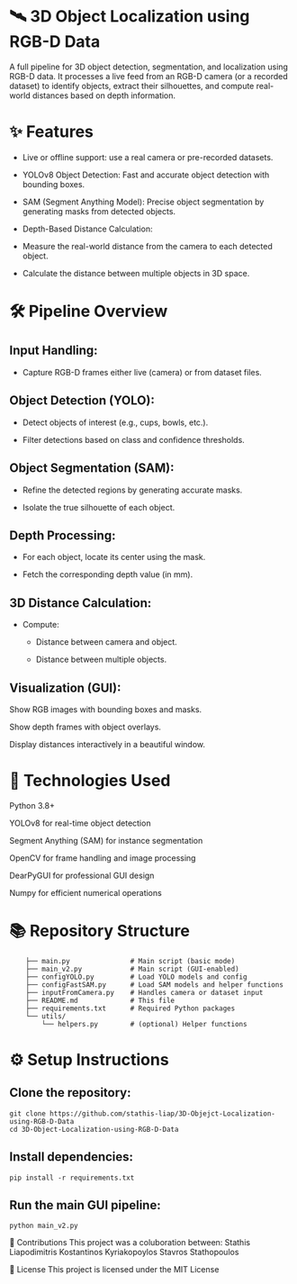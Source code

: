 # 🛰️ 3D Object Localization using RGB-D Data
A full pipeline for 3D object detection, segmentation, and localization using RGB-D data.
It processes a live feed from an RGB-D camera (or a recorded dataset) to identify objects, extract their silhouettes, and compute real-world distances based on depth information.

# ✨ Features
 - Live or offline support: use a real camera or pre-recorded datasets.

 - YOLOv8 Object Detection: Fast and accurate object detection with bounding boxes.

 - SAM (Segment Anything Model): Precise object segmentation by generating masks from detected objects.

 - Depth-Based Distance Calculation:

 - Measure the real-world distance from the camera to each detected object.

 - Calculate the distance between multiple objects in 3D space.


# 🛠️ Pipeline Overview
## Input Handling:

 - Capture RGB-D frames either live (camera) or from dataset files.

## Object Detection (YOLO):
 - Detect objects of interest (e.g., cups, bowls, etc.).

 - Filter detections based on class and confidence thresholds.

## Object Segmentation (SAM):

 - Refine the detected regions by generating accurate masks.

 - Isolate the true silhouette of each object.

## Depth Processing:

 - For each object, locate its center using the mask.

 - Fetch the corresponding depth value (in mm).

## 3D Distance Calculation:

- Compute:

   - Distance between camera and object.

   - Distance between multiple objects.

 
## Visualization (GUI):

Show RGB images with bounding boxes and masks.

Show depth frames with object overlays.

Display distances interactively in a beautiful window.



# 🔧 Technologies Used
Python 3.8+

YOLOv8 for real-time object detection

Segment Anything (SAM) for instance segmentation

OpenCV for frame handling and image processing

DearPyGUI for professional GUI design

Numpy for efficient numerical operations

# 📚 Repository Structure

        ├── main.py               # Main script (basic mode)
        ├── main_v2.py            # Main script (GUI-enabled)
        ├── configYOLO.py         # Load YOLO models and config
        ├── configFastSAM.py      # Load SAM models and helper functions
        ├── inputFromCamera.py    # Handles camera or dataset input
        ├── README.md             # This file
        ├── requirements.txt      # Required Python packages
        └── utils/
            └── helpers.py        # (optional) Helper functions
# ⚙️ Setup Instructions
## Clone the repository:

    git clone https://github.com/stathis-liap/3D-Objejct-Localization-using-RGB-D-Data
    cd 3D-Object-Localization-using-RGB-D-Data
    
## Install dependencies:

    pip install -r requirements.txt
    
## Run the main GUI pipeline:

    python main_v2.py

        

🤝 Contributions
This project was a coluboration between:
Stathis Liapodimitris
Kostantinos
Kyriakopoylos
Stavros Stathopoulos

📜 License
This project is licensed under the MIT License
